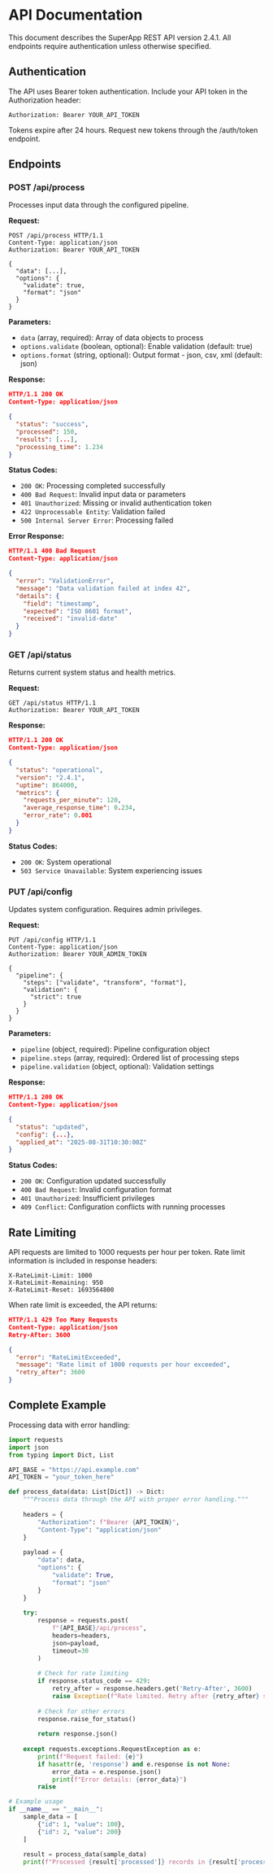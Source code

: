 # API Documentation

This document describes the SuperApp REST API version 2.4.1. All endpoints require authentication unless otherwise specified.

## Authentication

The API uses Bearer token authentication. Include your API token in the Authorization header:

```
Authorization: Bearer YOUR_API_TOKEN
```

Tokens expire after 24 hours. Request new tokens through the /auth/token endpoint.

## Endpoints

### POST /api/process

Processes input data through the configured pipeline.

**Request:**
```http
POST /api/process HTTP/1.1
Content-Type: application/json
Authorization: Bearer YOUR_API_TOKEN

{
  "data": [...],
  "options": {
    "validate": true,
    "format": "json"
  }
}
```

**Parameters:**
- `data` (array, required): Array of data objects to process
- `options.validate` (boolean, optional): Enable validation (default: true)
- `options.format` (string, optional): Output format - json, csv, xml (default: json)

**Response:**
```json
HTTP/1.1 200 OK
Content-Type: application/json

{
  "status": "success",
  "processed": 150,
  "results": [...],
  "processing_time": 1.234
}
```

**Status Codes:**
- `200 OK`: Processing completed successfully
- `400 Bad Request`: Invalid input data or parameters
- `401 Unauthorized`: Missing or invalid authentication token
- `422 Unprocessable Entity`: Validation failed
- `500 Internal Server Error`: Processing failed

**Error Response:**
```json
HTTP/1.1 400 Bad Request
Content-Type: application/json

{
  "error": "ValidationError",
  "message": "Data validation failed at index 42",
  "details": {
    "field": "timestamp",
    "expected": "ISO 8601 format",
    "received": "invalid-date"
  }
}
```

### GET /api/status

Returns current system status and health metrics.

**Request:**
```http
GET /api/status HTTP/1.1
Authorization: Bearer YOUR_API_TOKEN
```

**Response:**
```json
HTTP/1.1 200 OK
Content-Type: application/json

{
  "status": "operational",
  "version": "2.4.1",
  "uptime": 864000,
  "metrics": {
    "requests_per_minute": 120,
    "average_response_time": 0.234,
    "error_rate": 0.001
  }
}
```

**Status Codes:**
- `200 OK`: System operational
- `503 Service Unavailable`: System experiencing issues

### PUT /api/config

Updates system configuration. Requires admin privileges.

**Request:**
```http
PUT /api/config HTTP/1.1
Content-Type: application/json
Authorization: Bearer YOUR_ADMIN_TOKEN

{
  "pipeline": {
    "steps": ["validate", "transform", "format"],
    "validation": {
      "strict": true
    }
  }
}
```

**Parameters:**
- `pipeline` (object, required): Pipeline configuration object
- `pipeline.steps` (array, required): Ordered list of processing steps
- `pipeline.validation` (object, optional): Validation settings

**Response:**
```json
HTTP/1.1 200 OK
Content-Type: application/json

{
  "status": "updated",
  "config": {...},
  "applied_at": "2025-08-31T10:30:00Z"
}
```

**Status Codes:**
- `200 OK`: Configuration updated successfully
- `400 Bad Request`: Invalid configuration format
- `401 Unauthorized`: Insufficient privileges
- `409 Conflict`: Configuration conflicts with running processes

## Rate Limiting

API requests are limited to 1000 requests per hour per token. Rate limit information is included in response headers:

```
X-RateLimit-Limit: 1000
X-RateLimit-Remaining: 950
X-RateLimit-Reset: 1693564800
```

When rate limit is exceeded, the API returns:

```json
HTTP/1.1 429 Too Many Requests
Content-Type: application/json
Retry-After: 3600

{
  "error": "RateLimitExceeded",
  "message": "Rate limit of 1000 requests per hour exceeded",
  "retry_after": 3600
}
```

## Complete Example

Processing data with error handling:

```python
import requests
import json
from typing import Dict, List

API_BASE = "https://api.example.com"
API_TOKEN = "your_token_here"

def process_data(data: List[Dict]) -> Dict:
    """Process data through the API with proper error handling."""
    
    headers = {
        "Authorization": f"Bearer {API_TOKEN}",
        "Content-Type": "application/json"
    }
    
    payload = {
        "data": data,
        "options": {
            "validate": True,
            "format": "json"
        }
    }
    
    try:
        response = requests.post(
            f"{API_BASE}/api/process",
            headers=headers,
            json=payload,
            timeout=30
        )
        
        # Check for rate limiting
        if response.status_code == 429:
            retry_after = response.headers.get('Retry-After', 3600)
            raise Exception(f"Rate limited. Retry after {retry_after} seconds")
        
        # Check for other errors
        response.raise_for_status()
        
        return response.json()
        
    except requests.exceptions.RequestException as e:
        print(f"Request failed: {e}")
        if hasattr(e, 'response') and e.response is not None:
            error_data = e.response.json()
            print(f"Error details: {error_data}")
        raise

# Example usage
if __name__ == "__main__":
    sample_data = [
        {"id": 1, "value": 100},
        {"id": 2, "value": 200}
    ]
    
    result = process_data(sample_data)
    print(f"Processed {result['processed']} records in {result['processing_time']} seconds")
```